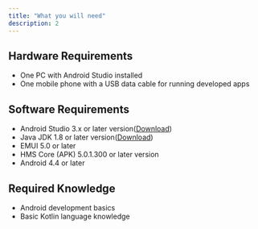 ```yaml
---
title: "What you will need"
description: 2
---
```

<h2>
	<strong>Hardware Requirements</strong>
</h2>
<ul>
	<li>One PC with Android Studio installed</li>
	<li>One mobile phone with a USB data cable for running developed apps</li>
</ul>
<h2>
	<strong>Software Requirements</strong>
</h2>
<ul>
	<li>Android Studio 3.x or later version(<a href="https://developer.android.com/studio" target="_blank">Download</a>)</li>
    <li>Java JDK 1.8 or later version(<a href="https://www.oracle.com/java/technologies/javase-downloads.html" target="_blank">Download</a>)</li>
	<li>EMUI 5.0 or later</li>
	<li>HMS Core (APK) 5.0.1.300 or later version</li>
	<li>Android 4.4 or later</li>
</ul>
<h2>
	<strong>Required Knowledge</strong>
</h2>
<ul>
	<li>Android development basics</li>
    <li>Basic Kotlin language knowledge</li>
</ul>
